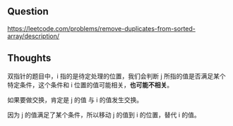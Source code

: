 ## Question

https://leetcode.com/problems/remove-duplicates-from-sorted-array/description/

## Thoughts

双指针的题目中，i 指的是待定处理的位置，我们会判断 j 所指的值是否满足某个特定条件，这个条件和 i 位置的值可能相关，**也可能不相关**。

如果要做交换，肯定是 j 的值 与 i 的值发生交换。

因为 j 的值满足了某个条件，所以移动 j 的值到 i 的位置，替代 i 的值。
